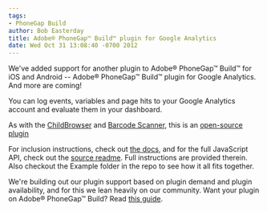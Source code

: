 ```yaml
---
tags:
- PhoneGap Build
author: Bob Easterday
title: Adobe® PhoneGap™ Build™ plugin for Google Analytics
date: Wed Oct 31 13:08:40 -0700 2012
---
```

We've added support for another plugin to Adobe® PhoneGap™ Build™ for iOS and Android --  Adobe® PhoneGap™ Build™ plugin for Google Analytics. And more are coming!

You can log events, variables and page hits to your Google Analytics account and evaluate them in your dashboard.


<!-- end-slug -->

As with the [ChildBrowser](/blog/childbrowser-plugin) and [Barcode Scanner](/blog/barcodescanner-plugin), this is an [open-source plugin](https://github.com/bobeast/GAPlugin/)

For inclusion instructions, check out [the docs](/docs/plugins), and for the full JavaScript API, check out the [source readme](https://github.com/bobeast/GAPlugin/blob/master/README.md). Full instructions are provided therein. Also checkout the Example folder in the repo to see how it all fits together.

We're building out our plugin support based on plugin demand and plugin availability, and for this we lean heavily on our community. Want your plugin on Adobe® PhoneGap™ Build? Read [this guide](https://github.com/phonegap/build/blob/master/Plugins.md).
